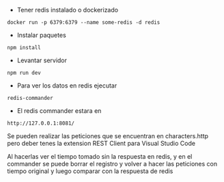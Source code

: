 - Tener redis instalado o dockerizado

`docker run -p 6379:6379 --name some-redis -d redis`

- Instalar paquetes

`npm install`

- Levantar servidor

`npm run dev`

- Para ver los datos en redis ejecutar

`redis-commander`

- El redis commander estara en

`http://127.0.0.1:8081/`

Se pueden realizar las peticiones que se encuentran en characters.http pero deber tenes la extension REST Client para Visual Studio Code

Al hacerlas ver el tiempo tomado sin la respuesta en redis, y en el commander se puede borrar el registro y volver a hacer las peticiones con tiempo original y luego comparar con la respuesta de redis

